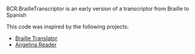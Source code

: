 BCR.BrailleTranscriptor is an early version of a transcriptor from Braille to Spanish

This code was inspired by the following projects:

- [Braille Translator](https://github.com/LazoCoder/Braille-Translator)
- [Angelina Reader](https://github.com/IlyaOvodov/AngelinaReader)
